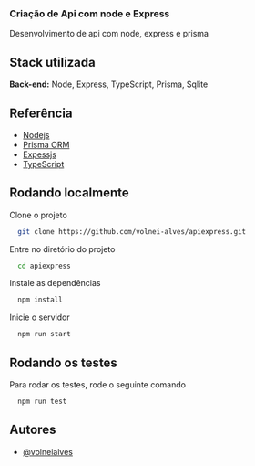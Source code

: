 
### Criação de Api com node e Express

Desenvolvimento de api com node, express e prisma



## Stack utilizada
**Back-end:** Node, Express, TypeScript, Prisma, Sqlite


## Referência

 - [Nodejs ](https://nodejs.org/en/)
 - [Prisma ORM](https://www.prisma.io/)
 - [Expessjs](https://expressjs.com/pt-br/)
 - [TypeScript](https://www.typescriptlang.org/)


## Rodando localmente

Clone o projeto

```bash
  git clone https://github.com/volnei-alves/apiexpress.git
```

Entre no diretório do projeto

```bash
  cd apiexpress
```

Instale as dependências

```bash
  npm install
```

Inicie o servidor

```bash
  npm run start
```


## Rodando os testes

Para rodar os testes, rode o seguinte comando

```bash
  npm run test
```


## Autores

- [@volneialves](https://www.instagram.com/volneialves.f/)

